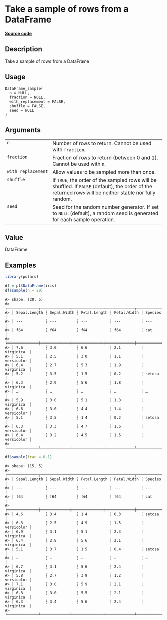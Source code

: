 

# Take a sample of rows from a DataFrame

[**Source code**](https://github.com/pola-rs/r-polars/tree/main/R/dataframe__frame.R#L1792)

## Description

Take a sample of rows from a DataFrame

## Usage

<pre><code class='language-R'>DataFrame_sample(
  n = NULL,
  fraction = NULL,
  with_replacement = FALSE,
  shuffle = FALSE,
  seed = NULL
)
</code></pre>

## Arguments

<table>
<tr>
<td style="white-space: nowrap; font-family: monospace; vertical-align: top">
<code id="DataFrame_sample_:_n">n</code>
</td>
<td>
Number of rows to return. Cannot be used with <code>fraction</code>.
</td>
</tr>
<tr>
<td style="white-space: nowrap; font-family: monospace; vertical-align: top">
<code id="DataFrame_sample_:_fraction">fraction</code>
</td>
<td>
Fraction of rows to return (between 0 and 1). Cannot be used with
<code>n</code>.
</td>
</tr>
<tr>
<td style="white-space: nowrap; font-family: monospace; vertical-align: top">
<code id="DataFrame_sample_:_with_replacement">with_replacement</code>
</td>
<td>
Allow values to be sampled more than once.
</td>
</tr>
<tr>
<td style="white-space: nowrap; font-family: monospace; vertical-align: top">
<code id="DataFrame_sample_:_shuffle">shuffle</code>
</td>
<td>
If <code>TRUE</code>, the order of the sampled rows will be shuffled. If
<code>FALSE</code> (default), the order of the returned rows will be
neither stable nor fully random.
</td>
</tr>
<tr>
<td style="white-space: nowrap; font-family: monospace; vertical-align: top">
<code id="DataFrame_sample_:_seed">seed</code>
</td>
<td>
Seed for the random number generator. If set to <code>NULL</code>
(default), a random seed is generated for each sample operation.
</td>
</tr>
</table>

## Value

DataFrame

## Examples

``` r
library(polars)

df = pl$DataFrame(iris)
df$sample(n = 20)
```

    #> shape: (20, 5)
    #> ┌──────────────┬─────────────┬──────────────┬─────────────┬────────────┐
    #> │ Sepal.Length ┆ Sepal.Width ┆ Petal.Length ┆ Petal.Width ┆ Species    │
    #> │ ---          ┆ ---         ┆ ---          ┆ ---         ┆ ---        │
    #> │ f64          ┆ f64         ┆ f64          ┆ f64         ┆ cat        │
    #> ╞══════════════╪═════════════╪══════════════╪═════════════╪════════════╡
    #> │ 7.6          ┆ 3.0         ┆ 6.6          ┆ 2.1         ┆ virginica  │
    #> │ 5.1          ┆ 2.5         ┆ 3.0          ┆ 1.1         ┆ versicolor │
    #> │ 6.4          ┆ 2.7         ┆ 5.3          ┆ 1.9         ┆ virginica  │
    #> │ 5.2          ┆ 3.5         ┆ 1.5          ┆ 0.2         ┆ setosa     │
    #> │ 6.3          ┆ 2.9         ┆ 5.6          ┆ 1.8         ┆ virginica  │
    #> │ …            ┆ …           ┆ …            ┆ …           ┆ …          │
    #> │ 5.9          ┆ 3.0         ┆ 5.1          ┆ 1.8         ┆ virginica  │
    #> │ 6.6          ┆ 3.0         ┆ 4.4          ┆ 1.4         ┆ versicolor │
    #> │ 5.1          ┆ 3.5         ┆ 1.4          ┆ 0.2         ┆ setosa     │
    #> │ 6.3          ┆ 3.3         ┆ 4.7          ┆ 1.6         ┆ versicolor │
    #> │ 6.4          ┆ 3.2         ┆ 4.5          ┆ 1.5         ┆ versicolor │
    #> └──────────────┴─────────────┴──────────────┴─────────────┴────────────┘

``` r
df$sample(frac = 0.1)
```

    #> shape: (15, 5)
    #> ┌──────────────┬─────────────┬──────────────┬─────────────┬────────────┐
    #> │ Sepal.Length ┆ Sepal.Width ┆ Petal.Length ┆ Petal.Width ┆ Species    │
    #> │ ---          ┆ ---         ┆ ---          ┆ ---         ┆ ---        │
    #> │ f64          ┆ f64         ┆ f64          ┆ f64         ┆ cat        │
    #> ╞══════════════╪═════════════╪══════════════╪═════════════╪════════════╡
    #> │ 4.6          ┆ 3.4         ┆ 1.4          ┆ 0.3         ┆ setosa     │
    #> │ 6.3          ┆ 2.5         ┆ 4.9          ┆ 1.5         ┆ versicolor │
    #> │ 6.9          ┆ 3.1         ┆ 5.1          ┆ 2.3         ┆ virginica  │
    #> │ 6.4          ┆ 2.8         ┆ 5.6          ┆ 2.1         ┆ virginica  │
    #> │ 5.1          ┆ 3.7         ┆ 1.5          ┆ 0.4         ┆ setosa     │
    #> │ …            ┆ …           ┆ …            ┆ …           ┆ …          │
    #> │ 6.7          ┆ 3.1         ┆ 5.6          ┆ 2.4         ┆ virginica  │
    #> │ 5.8          ┆ 2.7         ┆ 3.9          ┆ 1.2         ┆ versicolor │
    #> │ 7.1          ┆ 3.0         ┆ 5.9          ┆ 2.1         ┆ virginica  │
    #> │ 6.8          ┆ 3.0         ┆ 5.5          ┆ 2.1         ┆ virginica  │
    #> │ 6.3          ┆ 3.4         ┆ 5.6          ┆ 2.4         ┆ virginica  │
    #> └──────────────┴─────────────┴──────────────┴─────────────┴────────────┘

